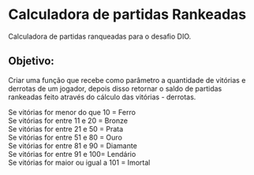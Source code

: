 # Calculadora de partidas Rankeadas
Calculadora de partidas ranqueadas para o desafio DIO.

## Objetivo:

Criar uma função que recebe como parâmetro a quantidade de vitórias e derrotas de um jogador,
depois disso retornar o saldo de  partidas rankeadas feito através do cálculo das vitórias - derrotas.

Se vitórias for menor do que 10 = Ferro  
Se vitórias for entre 11 e 20 = Bronze  
Se vitórias for entre 21 e 50 = Prata  
Se vitórias for entre 51 e 80 = Ouro  
Se vitórias for entre 81 e 90 = Diamante  
Se vitórias for entre 91 e 100= Lendário  
Se vitórias for maior ou igual a 101 = Imortal  

